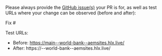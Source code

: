Please always provide the [GitHub issue(s)](../issues) your PR is for, as well as test URLs where your change can be observed (before and after):

Fix #<gh-issue-id>

Test URLs:
- Before: https://main--world-bank--aemsites.hlx.live/
- After: https://<branch>--world-bank--aemsites.hlx.live/
